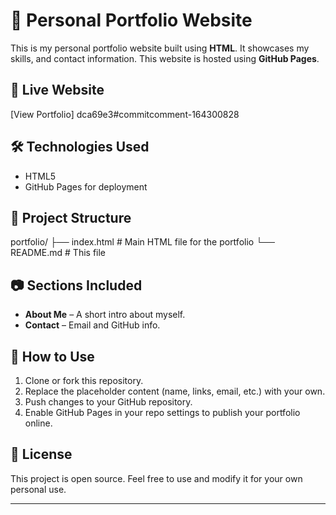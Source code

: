 # 💼 Personal Portfolio Website
This is my personal portfolio website built using **HTML**. It showcases my skills, and contact information. This website is hosted using **GitHub Pages**.

## 🔗 Live Website

[View Portfolio] dca69e3#commitcomment-164300828

## 🛠️ Technologies Used

- HTML5
- GitHub Pages for deployment

## 📁 Project Structure
portfolio/
├── index.html # Main HTML file for the portfolio
└── README.md # This file

## 📷 Sections Included

- **About Me** – A short intro about myself.
- **Contact** – Email and GitHub info.

## 🚀 How to Use

1. Clone or fork this repository.
2. Replace the placeholder content (name, links, email, etc.) with your own.
3. Push changes to your GitHub repository.
4. Enable GitHub Pages in your repo settings to publish your portfolio online.

## 📝 License

This project is open source. Feel free to use and modify it for your own personal use.

---
